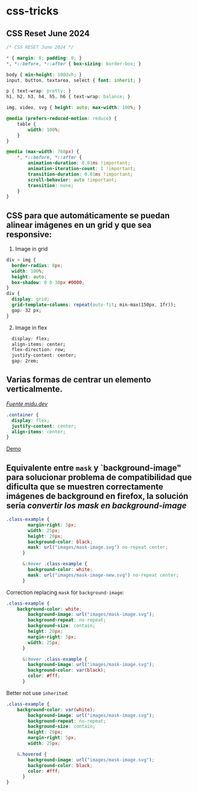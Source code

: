 # css-tricks

## CSS Reset June 2024

```css
/* CSS RESET June 2024 */

* { margin: 0; padding: 0; }
*, *::before, *::after { box-sizing: border-box; }

body { min-height: 100dvh; }
input, button, textarea, select { font: inherit; }

p { text-wrap: pretty; }
h1, h2, h3, h4, h5, h6 { text-wrap: balance; }

img, video, svg { height: auto; max-width: 100%; }

@media (prefers-reduced-motion: reduce) {
	table {
		width: 100%;
	}
}

@media (max-width: 768px) {
	*, *::before, *::after {
		animation-duration: 0.01ms !important;
		animation-iteration-count: 1 !important;
		transition-duration: 0.01ms !important;
		scroll-behavior: auto !important;
		transition: none;
	}
}
```

## CSS para que automáticamente se puedan alinear imágenes en un grid y que sea responsive:

1. Image in grid

```css
div > img {
  border-radius: 8px;
  width: 100%;
  height: auto;
  box-shadow: 0 0 30px #0000;
}
div {
  display: grid;
  grid-template-columns: repeat(auto-fit; min-max(150px, 1fr));
  gap: 32 px;
}
```

2. Image in flex

```css
  display: flex;
  align-items: center;
  flex-direction: row;
  justify-content: center;
  gap: 2rem;
```

## Varias formas de centrar un elemento verticalmente. 

_[Fuente midu.dev](https://midu.dev/centrar-elementos-css/)_

```css
.container {
  display: flex;
  justify-content: center;
  align-items: center;
}
```

[Demo](https://codi.link/PGRpdiBjbGFzcz0nY29udGFpbmVyJz4KICA8aDE+VGV4dG8gY2VudHJhZG88L2gxPgo8L2Rpdj4=%7CLmNvbnRhaW5lciB7CiAgZGlzcGxheTogZmxleDsKICBqdXN0aWZ5LWNvbnRlbnQ6IGNlbnRlcjsKICBhbGlnbi1pdGVtczogY2VudGVyOwp9CgoKCgoKCgoKCgoKCgoKCgoKCgoKCgoKCgoKCmJvZHkgewogIGJhY2tncm91bmQ6ICMwOWY7CiAgZm9udC1mYW1pbHk6IHN5c3RlbS11aTsKfQoKaDEgewogIGJhY2tncm91bmQ6ICNmZmY7CiAgcGFkZGluZzogMTZweDsKfQoKLmNvbnRhaW5lciB7CiAgaGVpZ2h0OiA5NnZoOwp9%7C)

## Equivalente entre `mask` y `background-image" para solucionar problema de compatibilidad que dificulta que se muestren correctamente imágenes de background en firefox, la solución sería *convertir los mask en background-image*

```css
.class-example {
        margin-right: 5px;
        width: 25px;
        height: 20px;
        background-color: black;
        mask: url("images/mask-image.svg") no-repeat center;
      }

      &:hover .class-example {
        background-color: white;
        mask: url("images/mask-image-new.svg") no-repeat center;
      }
```

Correction replacing `mask` for `background-image`:

```css
.class-example {
	background-color: white;
        background-image: url("images/mask-image.svg");
        background-repeat: no-repeat;
        background-size: contain;
        height: 20px;
        margin-right: 5px;
        width: 25px;
      }

      &:hover .class-example {
        background-image: url("images/mask-image.svg");
        background-color: var(black);
        color: #fff;
      }
```

Better not use `inherited`: 

```css
.class-example {
	background-color: var(white);
        background-image: url("images/mask-image.svg");
        background-repeat: no-repeat;
        background-size: contain;
        height: 20px;
        margin-right: 5px;
        width: 25px;

	&.hovered {
        background-image: url("images/mask-image.svg");
        background-color: black;
        color: #fff;
      }
}
```



